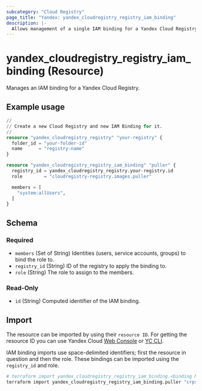 ```yaml
---
subcategory: "Cloud Registry"
page_title: "Yandex: yandex_cloudregistry_registry_iam_binding"
description: |-
  Allows management of a single IAM binding for a Yandex Cloud Registry.
---
```


# yandex_cloudregistry_registry_iam_binding (Resource)

Manages an IAM binding for a Yandex Cloud Registry.

## Example usage

```terraform
//
// Create a new Cloud Registry and new IAM Binding for it.
//
resource "yandex_cloudregistry_registry" "your-registry" {
  folder_id = "your-folder-id"
  name      = "registry-name"
}

resource "yandex_cloudregistry_registry_iam_binding" "puller" {
  registry_id = yandex_cloudregistry_registry.your-registry.id
  role        = "cloudregistry-registry.images.puller"

  members = [
    "system:allUsers",
  ]
}
```

<!-- schema generated by tfplugindocs -->
## Schema

### Required

- `members` (Set of String) Identities (users, service accounts, groups) to bind the role to.
- `registry_id` (String) ID of the registry to apply the binding to.
- `role` (String) The role to assign to the members.

### Read-Only

- `id` (String) Computed identifier of the IAM binding.

## Import

The resource can be imported by using their `resource ID`. For getting the resource ID you can use Yandex Cloud [Web Console](https://console.yandex.cloud) or [YC CLI](https://yandex.cloud/docs/cli/quickstart).

IAM binding imports use space-delimited identifiers; first the resource in question and then the role. These bindings can be imported using the `registry_id` and role.

```bash
# terraform import yandex_cloudregistry_registry_iam_binding.<binding Name> "<registry_id> <resource Role>"
terraform import yandex_cloudregistry_registry_iam_binding.puller "crps9**********k9psn cloudregistry-registry.images.puller"
```
